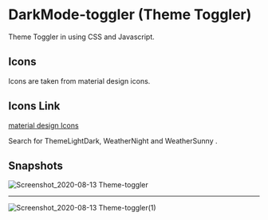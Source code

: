 # DarkMode-toggler (Theme Toggler)
Theme Toggler in using CSS and Javascript.

## Icons

Icons are taken from material design icons.

## Icons Link

[material design Icons](https://materialdesignicons.com/)

<p>Search for ThemeLightDark, WeatherNight and WeatherSunny  .</p>


## Snapshots

![Screenshot_2020-08-13 Theme-toggler](https://user-images.githubusercontent.com/51753810/90172732-0cb77e00-ddc1-11ea-98ee-d85a4c9cde3b.png)

<hr>

![Screenshot_2020-08-13 Theme-toggler(1)](https://user-images.githubusercontent.com/51753810/90172737-0e814180-ddc1-11ea-8c73-511519fb995a.png)

